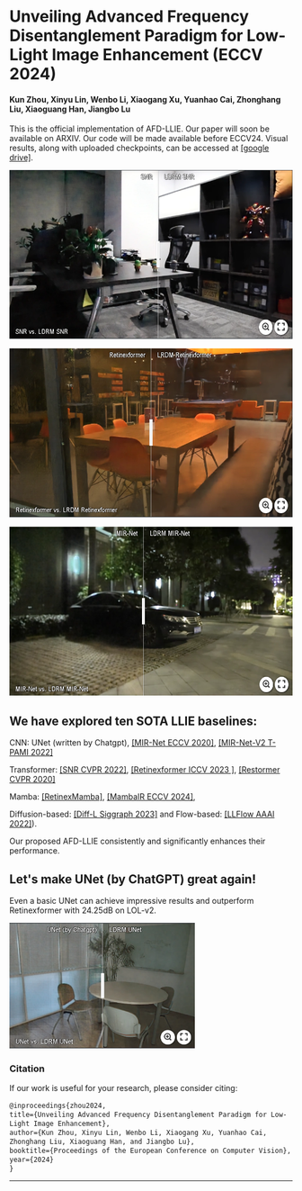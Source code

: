 
# Unveiling Advanced Frequency Disentanglement Paradigm for Low-Light Image Enhancement (ECCV 2024)

#### Kun Zhou, Xinyu Lin, Wenbo Li, Xiaogang Xu, Yuanhao Cai, Zhonghang Liu, Xiaoguang Han, Jiangbo Lu

<!-- #### [\[Paper\]](https://openaccess.thecvf.com/content/CVPR2023/papers/Zhou_NeRFLix_High-Quality_Neural_View_Synthesis_by_Learning_a_Degradation-Driven_Inter-Viewpoint_CVPR_2023_paper.pdf) [\[Project\]](https://t.co/uNiTd9ujCv)
--- -->

This is the official implementation of AFD-LLIE. Our paper will soon be available on ARXIV. Our code will be made available before ECCV24. 
Visual results, along with uploaded checkpoints, can be accessed at [\[google drive\]](https://drive.google.com/drive/folders/1cQprRn5LmazptHFcJcr_DTbykkDLnX8F?usp=sharing).




[<img src="assets/imgsli_2.png" height="300px"/>](https://imgsli.com/MjgwMjk2)

[<img src="assets/imgsli_3.png" height="300px"/>](https://imgsli.com/MjgwMzAx)

[<img src="assets/imgsli_4.png" height="300px"/>](https://imgsli.com/MjgwMzEx)
## We have explored ten SOTA LLIE baselines: 

CNN: UNet (written by Chatgpt), [\[MIR-Net ECCV 2020\]](https://github.com/swz30/MIRNet), 
[\[MIR-Net-V2 T-PAMI 2022\]](https://github.com/swz30/MIRNetv2)

 Transformer: [\[SNR CVPR 2022\]](https://github.com/dvlab-research/SNR-Aware-Low-Light-Enhance), [\[Retinexformer ICCV 2023 \]](https://github.com/caiyuanhao1998/Retinexformer), [\[Restormer CVPR 2020\]](https://github.com/swz30/Restormer)

  Mamba: [\[RetinexMamba\]](https://github.com/YhuoyuH/RetinexMamba), [\[MambaIR ECCV 2024\]](https://github.com/csguoh/MambaIR), 

 Diffusion-based: [\[Diff-L Siggraph 2023\]](https://github.com/JianghaiSCU/Diffusion-Low-Light) and Flow-based: [\[LLFlow AAAI 2022\]](https://github.com/wyf0912/LLFlow)).

Our proposed AFD-LLIE consistently and significantly enhances their performance. 

## Let's make UNet (by ChatGPT) great again! 
Even a basic UNet can achieve impressive results and outperform Retinexformer with 24.25dB on LOL-v2.

[<img src="assets/imgsli_1.png" height="223px"/>](https://imgsli.com/MjgwMjk1)

 ### Citation
If our work is useful for your research, please consider citing:

    @inproceedings{zhou2024,
    title={Unveiling Advanced Frequency Disentanglement Paradigm for Low-Light Image Enhancement},
    author={Kun Zhou, Xinyu Lin, Wenbo Li, Xiaogang Xu, Yuanhao Cai, Zhonghang Liu, Xiaoguang Han, and Jiangbo Lu},
    booktitle={Proceedings of the European Conference on Computer Vision},
    year={2024}
    }


---
